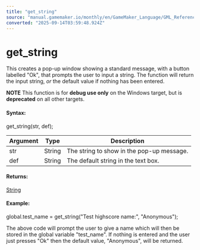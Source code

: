 ```yaml
---
title: "get_string"
source: "manual.gamemaker.io/monthly/en/GameMaker_Language/GML_Reference/Debugging/get_string.htm"
converted: "2025-09-14T03:59:48.924Z"
---
```


# get\_string

This creates a pop-up window showing a standard message, with a button labelled "Ok", that prompts the user to input a string. The function will return the input string, _or_ the default value if nothing has been entered.

**NOTE** This function is for **debug use only** on the Windows target, but is **deprecated** on all other targets.

#### Syntax:

get\_string(str, def);

| Argument | Type | Description |
| --- | --- | --- |
| str | String | The string to show in the pop-up message. |
| def | String | The default string in the text box. |

#### Returns:

[String](../../GML_Overview/Data_Types.md)

#### Example:

global.test\_name = get\_string("Test highscore name:", "Anonymous");

The above code will prompt the user to give a name which will then be stored in the global variable "test\_name". If nothing is entered and the user just presses "Ok" then the default value, "Anonymous", will be returned.